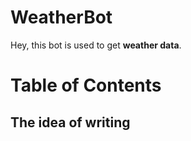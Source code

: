 # WeatherBot

Hey, this bot is used to get **weather data**.

# **Table of Contents**


## The idea of writing

